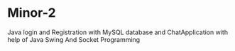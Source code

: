 # Minor-2
Java login and Registration  with MySQL database and ChatApplication with help of Java Swing And Socket Programming 
